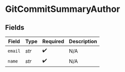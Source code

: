 # GitCommitSummaryAuthor


## Fields

| Field              | Type               | Required           | Description        |
| ------------------ | ------------------ | ------------------ | ------------------ |
| `email`            | *str*              | :heavy_check_mark: | N/A                |
| `name`             | *str*              | :heavy_check_mark: | N/A                |